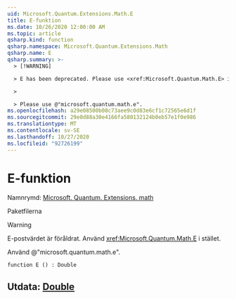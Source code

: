 ```yaml
---
uid: Microsoft.Quantum.Extensions.Math.E
title: E-funktion
ms.date: 10/26/2020 12:00:00 AM
ms.topic: article
qsharp.kind: function
qsharp.namespace: Microsoft.Quantum.Extensions.Math
qsharp.name: E
qsharp.summary: >-
  > [!WARNING]

  > E has been deprecated. Please use <xref:Microsoft.Quantum.Math.E> instead.

  >

  > Please use @"microsoft.quantum.math.e".
ms.openlocfilehash: a29e08500b08c73aee9c0d83e6cf1c72565e6d1f
ms.sourcegitcommit: 29e0d88a30e4166fa580132124b0eb57e1f0e986
ms.translationtype: MT
ms.contentlocale: sv-SE
ms.lasthandoff: 10/27/2020
ms.locfileid: "92726199"
---
```

# <a name="e-function"></a>E-funktion

Namnrymd: [Microsoft. Quantum. Extensions. math](xref:Microsoft.Quantum.Extensions.Math)

Paketfilerna [](https://nuget.org/packages/)


> [!WARNING]
> E-postvärdet är föråldrat. Använd <xref:Microsoft.Quantum.Math.E> i stället.
>
> Använd @"microsoft.quantum.math.e".



```qsharp
function E () : Double
```


## <a name="output--double"></a>Utdata: [Double](xref:microsoft.quantum.lang-ref.double)

